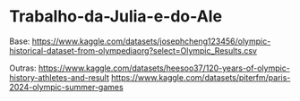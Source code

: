 # Trabalho-da-Julia-e-do-Ale

Base: 
https://www.kaggle.com/datasets/josephcheng123456/olympic-historical-dataset-from-olympediaorg?select=Olympic_Results.csv

Outras:
https://www.kaggle.com/datasets/heesoo37/120-years-of-olympic-history-athletes-and-result
https://www.kaggle.com/datasets/piterfm/paris-2024-olympic-summer-games




